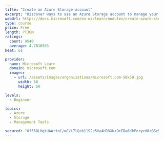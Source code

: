 ```yaml
---
title: "Create an Azure Storage account"
excerpt: "Discover ways to use an Azure Storage account to manage your data for billing, access, and storage location of your blobs, files, queues, and tables."
webUrl: https://docs.microsoft.com/en-us/learn/modules/create-azure-storage-account/
type: course
price: Free
length: PT30M
ratings:
  count: 9540
  average: 4.7816563
heat: 61

provider:
  name: Microsoft Learn
  domain: microsoft.com
  images:
    - url: /assets/images/organizations/microsoft.com-50x50.jpg
      width: 50
      height: 50

levels:
  - Beginner

topics:
  - Azure
  - Storage
  - Management Tools

secured: "Of55OLHgkUAWrtnC/uCVi7lQeb11S2e5Va4HD8XN+9cEBa6dkPoryeH8+BScVGuJY2vWwTl+d6OWc3rAjPYty9mhO7W641qxrhYqRO0gb5QmMI5iSfY4muZxj32ogyxeSJ8BpcxDLHBv4vd0YRaPFTscfbalnsfCbz3VZegp4WYOowm5MooOJdFgOksySwngicoLlUNozF2gPgK6s/vORJ6d64DjYX1cAoty/ewjmLOOSDfBTjzQUlPbBBY7MRq9aA+YRqIY/mqgYuYcl/66d6HRIyalGiOgmS/GPgtu0yLsCAnseRKRaLPI86J2aX82arbHx6TMIAKQSa8U0A0QcULffNbOW30Dxqm+9dsTjubo32zvwc8O0hannjU5+ixDGacSj3hNFe6lUFfgt3BFTOWDZPj7f+kqBjHcCZQJ7Ns=;v/3nj/k5mcpxHFFQp3FB4g=="
---
```


